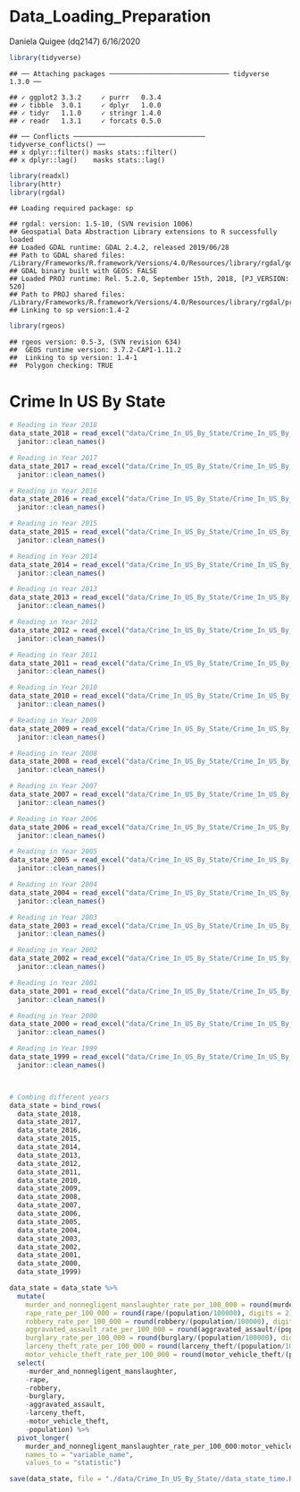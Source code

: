 Data\_Loading\_Preparation
================
Daniela Quigee (dq2147)
6/16/2020

``` r
library(tidyverse)
```

    ## ── Attaching packages ────────────────────────────── tidyverse 1.3.0 ──

    ## ✓ ggplot2 3.3.2     ✓ purrr   0.3.4
    ## ✓ tibble  3.0.1     ✓ dplyr   1.0.0
    ## ✓ tidyr   1.1.0     ✓ stringr 1.4.0
    ## ✓ readr   1.3.1     ✓ forcats 0.5.0

    ## ── Conflicts ───────────────────────────────── tidyverse_conflicts() ──
    ## x dplyr::filter() masks stats::filter()
    ## x dplyr::lag()    masks stats::lag()

``` r
library(readxl)
library(httr)
library(rgdal)
```

    ## Loading required package: sp

    ## rgdal: version: 1.5-10, (SVN revision 1006)
    ## Geospatial Data Abstraction Library extensions to R successfully loaded
    ## Loaded GDAL runtime: GDAL 2.4.2, released 2019/06/28
    ## Path to GDAL shared files: /Library/Frameworks/R.framework/Versions/4.0/Resources/library/rgdal/gdal
    ## GDAL binary built with GEOS: FALSE 
    ## Loaded PROJ runtime: Rel. 5.2.0, September 15th, 2018, [PJ_VERSION: 520]
    ## Path to PROJ shared files: /Library/Frameworks/R.framework/Versions/4.0/Resources/library/rgdal/proj
    ## Linking to sp version:1.4-2

``` r
library(rgeos)
```

    ## rgeos version: 0.5-3, (SVN revision 634)
    ##  GEOS runtime version: 3.7.2-CAPI-1.11.2 
    ##  Linking to sp version: 1.4-1 
    ##  Polygon checking: TRUE

# Crime In US By State

``` r
# Reading in Year 2018
data_state_2018 = read_excel("data/Crime_In_US_By_State/Crime_In_US_By_State_2018.xlsx", range = "A1:K51") %>% 
  janitor::clean_names() 

# Reading in Year 2017
data_state_2017 = read_excel("data/Crime_In_US_By_State/Crime_In_US_By_State_2017.xlsx", range = "A1:K51") %>% 
  janitor::clean_names() 

# Reading in Year 2016
data_state_2016 = read_excel("data/Crime_In_US_By_State/Crime_In_US_By_State_2016.xlsx", range = "A1:K51") %>% 
  janitor::clean_names() 

# Reading in Year 2015
data_state_2015 = read_excel("data/Crime_In_US_By_State/Crime_In_US_By_State_2015.xlsx", range = "A1:K51") %>% 
  janitor::clean_names() 

# Reading in Year 2014
data_state_2014 = read_excel("data/Crime_In_US_By_State/Crime_In_US_By_State_2014.xlsx", range = "A1:K51") %>% 
  janitor::clean_names() 

# Reading in Year 2013
data_state_2013 = read_excel("data/Crime_In_US_By_State/Crime_In_US_By_State_2013.xlsx", range = "A1:K51") %>% 
  janitor::clean_names()

# Reading in Year 2012
data_state_2012 = read_excel("data/Crime_In_US_By_State/Crime_In_US_By_State_2012.xlsx", range = "A1:K51") %>% 
  janitor::clean_names()

# Reading in Year 2011
data_state_2011 = read_excel("data/Crime_In_US_By_State/Crime_In_US_By_State_2011.xlsx", range = "A1:K51") %>% 
  janitor::clean_names()

# Reading in Year 2010
data_state_2010 = read_excel("data/Crime_In_US_By_State/Crime_In_US_By_State_2010.xlsx", range = "A1:K51") %>% 
  janitor::clean_names()

# Reading in Year 2009
data_state_2009 = read_excel("data/Crime_In_US_By_State/Crime_In_US_By_State_2009.xlsx", range = "A1:K51") %>% 
  janitor::clean_names()

# Reading in Year 2008
data_state_2008 = read_excel("data/Crime_In_US_By_State/Crime_In_US_By_State_2008.xlsx", range = "A1:K51") %>% 
  janitor::clean_names()

# Reading in Year 2007
data_state_2007 = read_excel("data/Crime_In_US_By_State/Crime_In_US_By_State_2007.xlsx", range = "A1:K51") %>% 
  janitor::clean_names()

# Reading in Year 2006
data_state_2006 = read_excel("data/Crime_In_US_By_State/Crime_In_US_By_State_2006.xlsx", range = "A1:K51") %>% 
  janitor::clean_names()

# Reading in Year 2005
data_state_2005 = read_excel("data/Crime_In_US_By_State/Crime_In_US_By_State_2005.xlsx", range = "A1:K51") %>% 
  janitor::clean_names()

# Reading in Year 2004
data_state_2004 = read_excel("data/Crime_In_US_By_State/Crime_In_US_By_State_2004.xlsx", range = "A1:K51") %>% 
  janitor::clean_names()

# Reading in Year 2003
data_state_2003 = read_excel("data/Crime_In_US_By_State/Crime_In_US_By_State_2003.xlsx", range = "A1:K51") %>% 
  janitor::clean_names()

# Reading in Year 2002
data_state_2002 = read_excel("data/Crime_In_US_By_State/Crime_In_US_By_State_2002.xlsx", range = "A1:K51") %>% 
  janitor::clean_names()

# Reading in Year 2001
data_state_2001 = read_excel("data/Crime_In_US_By_State/Crime_In_US_By_State_2001.xlsx", range = "A1:K51") %>% 
  janitor::clean_names()

# Reading in Year 2000
data_state_2000 = read_excel("data/Crime_In_US_By_State/Crime_In_US_By_State_2000.xlsx", range = "A1:K51") %>% 
  janitor::clean_names()

# Reading in Year 1999
data_state_1999 = read_excel("data/Crime_In_US_By_State/Crime_In_US_By_State_1999.xlsx", range = "A1:K51") %>% 
  janitor::clean_names()



# Combing different years
data_state = bind_rows(
  data_state_2018,
  data_state_2017,
  data_state_2016,
  data_state_2015,
  data_state_2014,
  data_state_2013,
  data_state_2012,
  data_state_2011,
  data_state_2010,
  data_state_2009,
  data_state_2008,
  data_state_2007,
  data_state_2006,
  data_state_2005,
  data_state_2004,
  data_state_2003,
  data_state_2002,
  data_state_2001,
  data_state_2000,
  data_state_1999)
```

``` r
data_state = data_state %>% 
  mutate(
    murder_and_nonnegligent_manslaughter_rate_per_100_000 = round(murder_and_nonnegligent_manslaughter/(population/100000), digits = 2),
    rape_rate_per_100_000 = round(rape/(population/100000), digits = 2),
    robbery_rate_per_100_000 = round(robbery/(population/100000), digits = 2),
    aggravated_assault_rate_per_100_000 = round(aggravated_assault/(population/100000), digits = 2),
    burglary_rate_per_100_000 = round(burglary/(population/100000), digits = 2),
    larceny_theft_rate_per_100_000 = round(larceny_theft/(population/100000), digits = 2),
    motor_vehicle_theft_rate_per_100_000 = round(motor_vehicle_theft/(population/100000),  digits = 2)) %>% 
  select(
    -murder_and_nonnegligent_manslaughter,
    -rape,
    -robbery,
    -burglary,
    -aggravated_assault,
    -larceny_theft,
    -motor_vehicle_theft,
    -population) %>% 
  pivot_longer(
    murder_and_nonnegligent_manslaughter_rate_per_100_000:motor_vehicle_theft_rate_per_100_000,
    names_to = "variable_name",
    values_to = "statistic")
```

``` r
save(data_state, file = "./data/Crime_In_US_By_State//data_state_time.RData")
```
